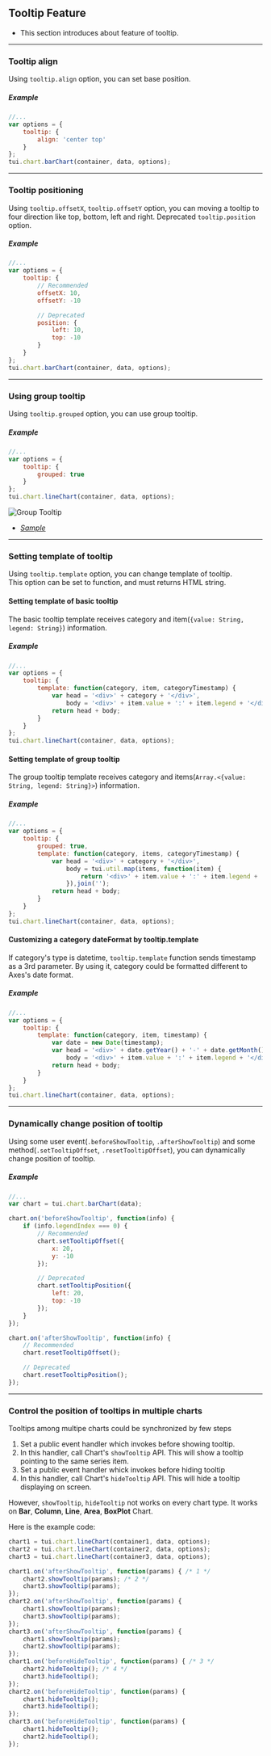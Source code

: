 ## Tooltip Feature
* This section introduces about feature of tooltip.

***

### Tooltip align

Using `tooltip.align` option, you can set base position.<br>

##### Example

```javascript
//...
var options = {
    tooltip: {
        align: 'center top'
    }
};
tui.chart.barChart(container, data, options);
```

***

### Tooltip positioning

Using `tooltip.offsetX`, `tooltip.offsetY` option, you can moving a tooltip to four direction like top, bottom, left and right.
Deprecated `tooltip.position` option.

##### Example

```javascript
//...
var options = {
    tooltip: {
        // Recommended
        offsetX: 10,
        offsetY: -10

        // Deprecated
        position: {
            left: 10,
            top: -10
        }
    }
};
tui.chart.barChart(container, data, options);
```

***

### Using group tooltip

Using `tooltip.grouped` option, you can use group tooltip.

##### Example

```javascript
//...
var options = {
    tooltip: {
        grouped: true
    }
};
tui.chart.lineChart(container, data, options);
```

![Group Tooltip](https://user-images.githubusercontent.com/35218826/36886301-0d477126-1e2f-11e8-96f5-290966a22530.png)

* _[Sample](https://nhnent.github.io/tui.chart/latest/tutorial-example04-02-area-chart-normal-stack.html)_

***

### Setting template of tooltip

Using `tooltip.template` option, you can change template of tooltip.<br>
This option can be set to function, and must returns HTML string.

#### Setting template of basic tooltip

The basic tooltip template receives category and item(```{value: String, legend: String}```) information.

##### Example

```javascript
//...
var options = {
    tooltip: {
        template: function(category, item, categoryTimestamp) {
            var head = '<div>' + category + '</div>',
                body = '<div>' + item.value + ':' + item.legend + '</div>';
            return head + body;
        }
    }
};
tui.chart.lineChart(container, data, options);
```

#### Setting template of group tooltip

The group tooltip template receives category and items(```Array.<{value: String, legend: String}>```) information.

##### Example

```javascript
//...
var options = {
    tooltip: {
        grouped: true,
        template: function(category, items, categoryTimestamp) {
            var head = '<div>' + category + '</div>',
                body = tui.util.map(items, function(item) {
                    return '<div>' + item.value + ':' + item.legend + '</div>'
                }),join('');
            return head + body;
        }
    }
};
tui.chart.lineChart(container, data, options);
```

#### Customizing a category dateFormat by tooltip.template
If category's type is datetime, `tooltip.template` function sends timestamp as a 3rd parameter.
By using it, category could be formatted different to Axes's date format.

##### Example

```javascript
//...
var options = {
    tooltip: {
        template: function(category, item, timestamp) {
            var date = new Date(timestamp);
            var head = '<div>' + date.getYear() + '-' + date.getMonth() + '</div>',
                body = '<div>' + item.value + ':' + item.legend + '</div>';
            return head + body;
        }
    }
};
tui.chart.lineChart(container, data, options);
```

***

### Dynamically change position of tooltip

Using some user event(`.beforeShowTooltip`, `.afterShowTooltip`) and some method(`.setTooltipOffset`, `.resetTooltipOffset`), you can dynamically change position of tooltip.

##### Example

```javascript
//...
var chart = tui.chart.barChart(data);

chart.on('beforeShowTooltip', function(info) {
    if (info.legendIndex === 0) {
        // Recommended
        chart.setTooltipOffset({
            x: 20,
            y: -10
        });

        // Deprecated
        chart.setTooltipPosition({
            left: 20,
            top: -10
        });
    }
});

chart.on('afterShowTooltip', function(info) {
    // Recommended
    chart.resetTooltipOffset();

    // Deprecated
    chart.resetTooltipPosition();
});

```

***
### Control the position of tooltips in multiple charts

Tooltips among multipe charts could be synchronized by few steps

1. Set a public event handler which invokes before showing tooltip.
2. In this handler, call Chart's `showTooltip` API. This will show a tooltip pointing to the same series item.
3. Set a public event handler whick invokes before hiding tooltip
4. In this handler, call Chart's `hideTooltip` API. This will hide a tooltip displaying on screen.

However, `showTooltip`, `hideTooltip` not works on every chart type.
It works on **Bar**, **Column**, **Line**, **Area**, **BoxPlot** Chart.

Here is the example code:
```javascript
chart1 = tui.chart.lineChart(container1, data, options);
chart2 = tui.chart.lineChart(container2, data, options);
chart3 = tui.chart.lineChart(container3, data, options);

chart1.on('afterShowTooltip', function(params) { /* 1 */
    chart2.showTooltip(params); /* 2 */
    chart3.showTooltip(params);
});
chart2.on('afterShowTooltip', function(params) {
    chart1.showTooltip(params);
    chart3.showTooltip(params);
});
chart3.on('afterShowTooltip', function(params) {
    chart1.showTooltip(params);
    chart2.showTooltip(params);
});
chart1.on('beforeHideTooltip', function(params) { /* 3 */
    chart2.hideTooltip(); /* 4 */
    chart3.hideTooltip();
});
chart2.on('beforeHideTooltip', function(params) {
    chart1.hideTooltip();
    chart3.hideTooltip();
});
chart3.on('beforeHideTooltip', function(params) {
    chart1.hideTooltip();
    chart2.hideTooltip();
});
```
